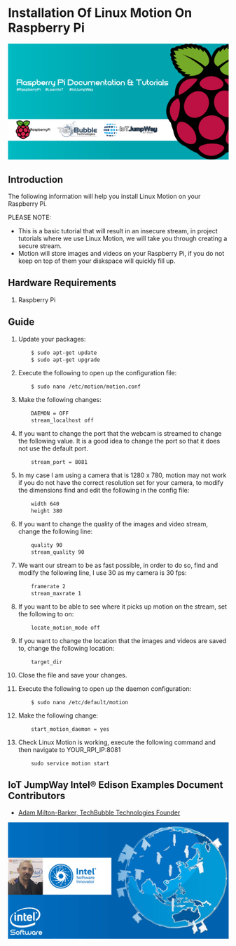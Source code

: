 # Installation Of Linux Motion On Raspberry Pi

![TechBubble IoT JumpWay Docs](../images/main/Raspberry-Pi-Documentation.png)

## Introduction

The following information will help you install Linux Motion on your Raspberry Pi.

PLEASE NOTE: 

- This is a basic tutorial that will result in an insecure stream, in project tutorials where we use Linux Motion, we will take you through creating a secure stream. 
- Motion will store images and videos on your Raspberry Pi, if you do not keep on top of them your diskspace will quickly fill up. 

## Hardware Requirements

1. Raspberry Pi

## Guide

1. Update your packages:

    ```
        $ sudo apt-get update
        $ sudo apt-get upgrade
    ```

2. Execute the following to open up the configuration file:

    ```
        $ sudo nano /etc/motion/motion.conf
    ```

3. Make the following changes:

    ```
        DAEMON = OFF
        stream_localhost off
    ```
    
4. If you want to change the port that the webcam is streamed to change the following value. It is a good idea to change the port so that it does not use the default port.

    ```
        stream_port = 8081
    ```

5. In my case I am using a camera that is 1280 x 780, motion may not work if you do not have the correct resolution set for your camera, to modify the dimensions find and edit the following in the config file:

    ```
        width 640 
        height 380
    ```

6. If you want to change the quality of the images and video stream, change the following line:

    ```
        quality 90
        stream_quality 90
    ```

7. We want our stream to be as fast possible, in order to do so, find and modify the following line, I use 30 as my camera is 30 fps:

    ```
        framerate 2
        stream_maxrate 1
    ```

8. If you want to be able to see where it picks up motion on the stream, set the following to on:

    ```
        locate_motion_mode off
    ```

9. If you want to change the location that the images and videos are saved to, change the following location:

    ```
        target_dir 
    ```

10. Close the file and save your changes.

11. Execute the following to open up the daemon configuration:  

    ```
        $ sudo nano /etc/default/motion
    ```

5. Make the following change: 

    ```
        start_motion_daemon = yes
    ```

8. Check Linux Motion is working, execute the following command and then navigate to YOUR_RPI_IP:8081 

    ```
        sudo service motion start
    ```

## IoT JumpWay Intel® Edison Examples Document Contributors

- [Adam Milton-Barker, TechBubble Technologies Founder](https://github.com/AdamMiltonBarker "Adam Milton-Barker, TechBubble Technologies Founder")

![Adam Milton-Barker,  Intel Software Innovator](../images/main/Intel-Software-Innovator.jpg)  